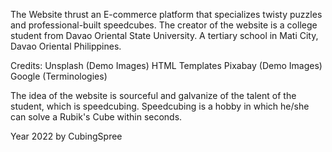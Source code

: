The Website thrust an E-commerce platform that specializes twisty puzzles and professional-built speedcubes. The creator of the website is a college student
from Davao Oriental State University. A tertiary school in Mati City, Davao Oriental Philippines.

Credits:
  Unsplash (Demo Images)
  HTML Templates
  Pixabay (Demo Images)
  Google (Terminologies)
  
  The idea of the website is sourceful and galvanize of the talent of the student, which is speedcubing. Speedcubing is a hobby in which he/she can solve a Rubik's Cube 
  within seconds. 
  
  Year 2022 by CubingSpree
